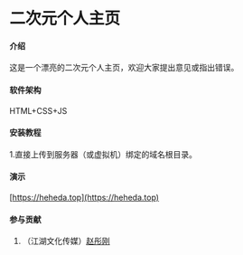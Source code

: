 # 二次元个人主页

#### 介绍
这是一个漂亮的二次元个人主页，欢迎大家提出意见或指出错误。

#### 软件架构
HTML+CSS+JS


#### 安装教程

1.直接上传到服务器（或虚拟机）绑定的域名根目录。

#### 演示

[https://heheda.top](https://heheda.top)

#### 参与贡献

1.  （江湖文化传媒）[赵彤刚](https://blog.heheda.top)